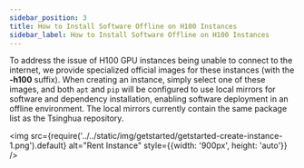 ```yaml
---
sidebar_position: 3
title: How to Install Software Offline on H100 Instances
sidebar_label: How to Install Software Offline on H100 Instances
---
```


To address the issue of H100 GPU instances being unable to connect to the internet, we provide specialized official images for these instances (with the **-h100** suffix). When creating an instance, simply select one of these images, and both `apt` and `pip` will be configured to use local mirrors for software and dependency installation, enabling software deployment in an offline environment. The local mirrors currently contain the same package list as the Tsinghua repository.

<img src={require('../../static/img/getstarted/getstarted-create-instance-1.png').default} alt="Rent Instance" style={{width: '900px', height: 'auto'}} />
